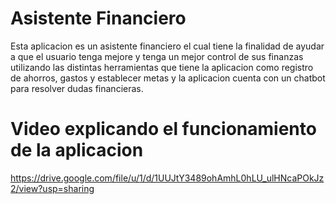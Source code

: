 # Asistente Financiero

Esta aplicacion es un asistente financiero el cual tiene la finalidad de ayudar a que el usuario tenga mejore y tenga un mejor 
control de sus finanzas utilizando las distintas herramientas que tiene la aplicacion como registro de ahorros, gastos y establecer
metas y la aplicacion cuenta con un chatbot para resolver dudas financieras.

# Video explicando el funcionamiento de la aplicacion

https://drive.google.com/file/u/1/d/1UUJtY3489ohAmhL0hLU_ulHNcaPOkJz2/view?usp=sharing
